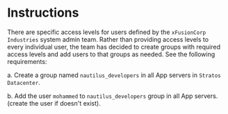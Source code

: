 # Instructions

There are specific access levels for users defined by the `xFusionCorp Industries`
 system admin team. Rather than providing access levels to every 
individual user, the team has decided to create groups with required 
access levels and add users to that groups as needed. See the following 
requirements:

a. Create a group  named `nautilus_developers` in all App servers in `Stratos Datacenter`.

b. Add the user `mohammed` to  `nautilus_developers` group in all App servers. (create the user if doesn't exist).

